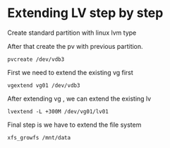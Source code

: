 # Extending LV step by step

Create standard partition with linux lvm type

After that create the pv with previous partition.

```
pvcreate /dev/vdb3
```

First we need to extend the existing vg first

```
vgextend vg01 /dev/vdb3
```

After extending vg , we can extend the existing lv

```
lvextend -L +300M /dev/vg01/lv01
```

Final step is we have to extend the file system

```
xfs_growfs /mnt/data
```

